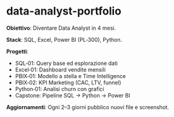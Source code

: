 # data-analyst-portfolio
**Obiettivo**: Diventare Data Analyst in 4 mesi.

**Stack**: SQL, Excel, Power BI (PL‑300), Python.

**Progetti**:
- SQL‑01: Query base ed esplorazione dati
- Excel‑01: Dashboard vendite mensili
- PBIX‑01: Modello a stella e Time Intelligence
- PBIX‑02: KPI Marketing (CAC, LTV, funnel)
- Python‑01: Analisi churn con grafici
- Capstone: Pipeline SQL → Python → Power BI

**Aggiornamenti**: Ogni 2–3 giorni pubblico nuovi file e screenshot.
